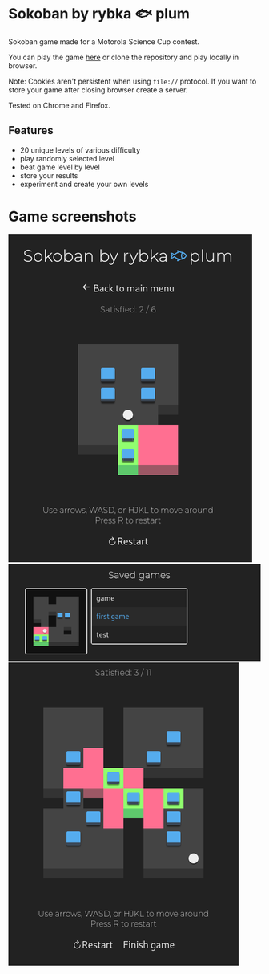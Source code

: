 # Sokoban by rybka 🐟 plum

Sokoban game made for a Motorola Science Cup contest.

You can play the game [here](https://mhorod.github.io/sokoban/)
or clone the repository and play locally in browser.

Note: Cookies aren't persistent when using `file://` protocol.
If you want to store your game after closing browser create a server.


Tested on Chrome and Firefox.

## Features
  - 20 unique levels of various difficulty
  - play randomly selected level
  - beat game level by level
  - store your results
  - experiment and create your own levels

# Game screenshots
![s1](screenshots/s1.png)
![s2](screenshots/s2.png)
![s3](screenshots/s3.png)
